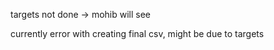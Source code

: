 targets not done -> mohib will see

currently error with creating final csv, might be due to targets